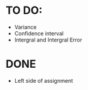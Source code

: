 # TO DO:
+ Variance 
+ Confidence interval
+ Intergral and Intergral Error

# DONE
+ Left side of assignment
